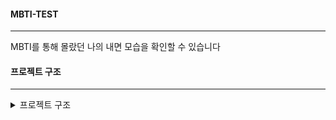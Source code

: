 #### MBTI-TEST
---
MBTI를 통해 몰랐던 나의 내면 모습을 확인할 수 있습니다

#### 프로젝트 구조
----
<details>
 <summary>프로젝트 구조</summary>

  ![image](https://github.com/user-attachments/assets/c627d56b-5796-4dcd-93cc-2f772aae103e)


